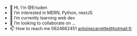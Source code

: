 - 👋 Hi, I’m @Eriuden
- 👀 I’m interested in MERN, Python, nextJS
- 🌱 I’m currently learning web dev
- 💞️ I’m looking to collaborate on ...
- 📫 How to reach me 0624662451 antoinecarrette@hotmail.fr

<!---
Eriuden/Eriuden is a ✨ special ✨ repository because its `README.md` (this file) appears on your GitHub profile.
You can click the Preview link to take a look at your changes.
--->
